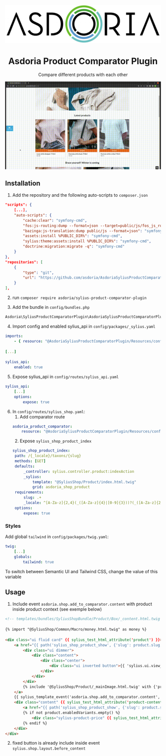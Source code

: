 <p align="center">
    <img src="doc/asdoria.jpg" alt="Logo Asdoria">
</p>

<h1 align="center">Asdoria Product Comparator Plugin</h1>

<p align="center">Compare different products with each other</p>

<p align="center">
    <img src="doc/comparator.gif" alt="Comparator">
</p>

## Installation

1. Add the repository and the following auto-scripts to `composer.json`
```JSON
"scripts": {
    [...],
    "auto-scripts": {
        "cache:clear": "symfony-cmd",
        "fos:js-routing:dump --format=json --target=public/js/fos_js_routes.json": "symfony-cmd",
        "bazinga:js-translation:dump public/js --format=json": "symfony-cmd",
        "assets:install %PUBLIC_DIR%": "symfony-cmd",
        "sylius:theme:assets:install %PUBLIC_DIR%": "symfony-cmd",
        "doctrine:migration:migrate -q": "symfony-cmd"
    }
},
"repositories": [
    {
        "type": "git",
        "url": "https://github.com/asdoria/AsdoriaSyliusProductComparatorPlugin.git"
    }
],
```

2. run `composer require asdoria/sylius-product-comparator-plugin`

3. Add the bundle in `config/bundles.php`
```PHP
Asdoria\SyliusProductComparatorPlugin\AsdoriaSyliusProductComparatorPlugin::class => ['all' => true],
```

4. Import config and enabled sylius_api in `config/packages/_sylius.yaml`
```yaml
imports:
    - { resource: "@AsdoriaSyliusProductComparatorPlugin/Resources/config/app/config.yaml"}

[...]

sylius_api:
    enabled: true
```

5. Expose sylius_api in `config/routes/sylius_api.yaml`
```yaml
sylius_api:
    [...]
    options:
        expose: true
```

6. In `config/routes/sylius_shop.yaml`:
   1. Add comparator route
    ```yaml
    asdoria_product_comparator:
        resource: "@AsdoriaSyliusProductComparatorPlugin/Resources/config/routing.yaml"
    ```
    2. Expose `sylius_shop_product_index`
   ```yaml
   sylius_shop_product_index:
    path: /{_locale}/taxons/{slug}
    methods: [GET]
    defaults:
        _controller: sylius.controller.product:indexAction
        _sylius:
            template: "@SyliusShop/Product/index.html.twig"
            grid: asdoria_shop_product
    requirements:
        slug: .+
        _locale: ^[A-Za-z]{2,4}(_([A-Za-z]{4}|[0-9]{3}))?(_([A-Za-z]{2}|[0-9]{3}))?$
    options:
        expose: true
   ```

### Styles

Add global `tailwind` in `config/packages/twig.yaml`:
```yaml
twig:
    [...]
    globals:
        tailwind: true
```
To switch between Semantic UI and Tailwind CSS, change the value of this variable

## Usage

1. Include event `asdoria.shop.add_to_comparator.content` with product inside product context (see exemple below)
```html
<!-- templates/bundles/SyliusShopBundle/Product/Box/_content.html.twig -->

{% import "@SyliusShop/Common/Macro/money.html.twig" as money %}

<div class="ui fluid card" {{ sylius_test_html_attribute('product') }}>
    <a href="{{ path('sylius_shop_product_show', {'slug': product.slug, '_locale': product.translation.locale}) }}" class="blurring dimmable image">
        <div class="ui dimmer">
            <div class="content">
                <div class="center">
                    <div class="ui inverted button">{{ 'sylius.ui.view_more'|trans }}</div>
                </div>
            </div>
        </div>
        {% include '@SyliusShop/Product/_mainImage.html.twig' with {'product': product} %}
    </a>
    {{ sylius_template_event('asdoria.shop.add_to_comparator.content', {'product': product}) }}
    <div class="content" {{ sylius_test_html_attribute('product-content') }}>
        <a href="{{ path('sylius_shop_product_show', {'slug': product.slug, '_locale': product.translation.locale}) }}" class="header sylius-product-name" {{ sylius_test_html_attribute('product-name', product.name) }}>{{ product.name }}</a>
        {% if not product.enabledVariants.empty() %}
            <div class="sylius-product-price" {{ sylius_test_html_attribute('product-price') }}>{{ money.calculatePrice(product|sylius_resolve_variant) }}</div>
        {% endif %}
    </div>
</div>
```
2. fixed button is already include inside event `sylius.shop.layout.before_content`
